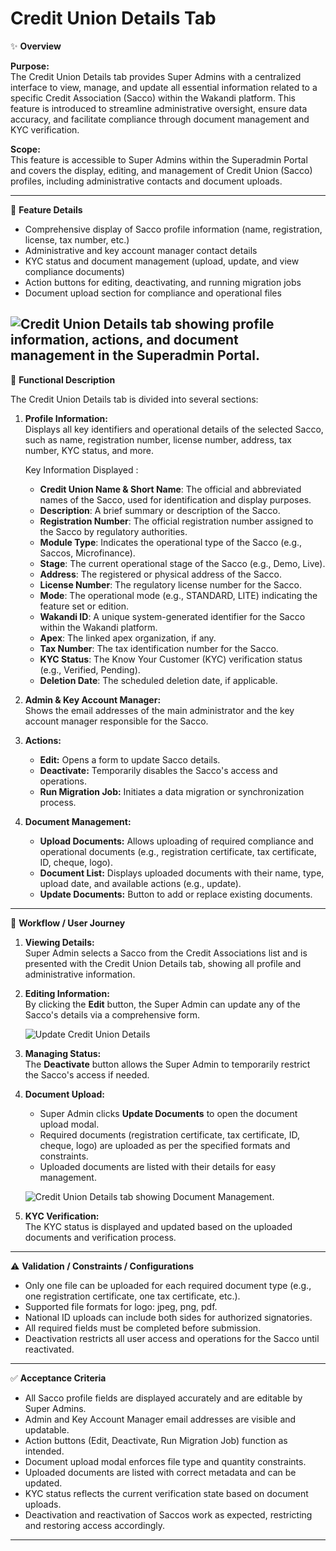 # Credit Union Details Tab

✨ **Overview**

**Purpose:**  
The Credit Union Details tab provides Super Admins with a centralized interface to view, manage, and update all essential information related to a specific Credit Association (Sacco) within the Wakandi platform. This feature is introduced to streamline administrative oversight, ensure data accuracy, and facilitate compliance through document management and KYC verification.

**Scope:**  
This feature is accessible to Super Admins within the Superadmin Portal and covers the display, editing, and management of Credit Union (Sacco) profiles, including administrative contacts and document uploads.

---

🧩 **Feature Details**

- Comprehensive display of Sacco profile information (name, registration, license, tax number, etc.)
- Administrative and key account manager contact details
- KYC status and document management (upload, update, and view compliance documents)
- Action buttons for editing, deactivating, and running migration jobs
- Document upload section for compliance and operational files

 ![Credit Union Details tab showing profile information, actions, and document management in the Superadmin Portal.](../../../static/img/Superadmin_CreditUnionDetails.png)
---

📐 **Functional Description**

The Credit Union Details tab is divided into several sections:

1. **Profile Information:**  
   Displays all key identifiers and operational details of the selected Sacco, such as name, registration number, license number, address, tax number, KYC status, and more.
    
    Key Information Displayed :
    
   - **Credit Union Name & Short Name**: The official and abbreviated names of the Sacco, used for identification and display purposes.
   - **Description**: A brief summary or description of the Sacco.
   - **Registration Number**: The official registration number assigned to the Sacco by regulatory authorities.
   - **Module Type**: Indicates the operational type of the Sacco (e.g., Saccos, Microfinance).
   - **Stage**: The current operational stage of the Sacco (e.g., Demo, Live).
   - **Address**: The registered or physical address of the Sacco.
   - **License Number**: The regulatory license number for the Sacco.
   - **Mode**: The operational mode (e.g., STANDARD, LITE) indicating the feature set or edition.
   - **Wakandi ID**: A unique system-generated identifier for the Sacco within the Wakandi platform.
   - **Apex**: The linked apex organization, if any.
   - **Tax Number**: The tax identification number for the Sacco.
   - **KYC Status**: The Know Your Customer (KYC) verification status (e.g., Verified, Pending).
   - **Deletion Date**: The scheduled deletion date, if applicable.
    


2. **Admin & Key Account Manager:**  
   Shows the email addresses of the main administrator and the key account manager responsible for the Sacco.

3. **Actions:**  
   - **Edit:** Opens a form to update Sacco details.
   - **Deactivate:** Temporarily disables the Sacco's access and operations.
   - **Run Migration Job:** Initiates a data migration or synchronization process.

4. **Document Management:**  
   - **Upload Documents:** Allows uploading of required compliance and operational documents (e.g., registration certificate, tax certificate, ID, cheque, logo).
   - **Document List:** Displays uploaded documents with their name, type, upload date, and available actions (e.g., update).
   - **Update Documents:** Button to add or replace existing documents.

  
---

🔄 **Workflow / User Journey**

1. **Viewing Details:**  
   Super Admin selects a Sacco from the Credit Associations list and is presented with the Credit Union Details tab, showing all profile and administrative information.

2. **Editing Information:**  
   By clicking the **Edit** button, the Super Admin can update any of the Sacco's details via a comprehensive form.

   ![Update Credit Union Details](../../../static/img/EditCreditUnionDetails.png)

3. **Managing Status:**  
   The **Deactivate** button allows the Super Admin to temporarily restrict the Sacco's access if needed.

4. **Document Upload:**  
   - Super Admin clicks **Update Documents** to open the document upload modal.
   - Required documents (registration certificate, tax certificate, ID, cheque, logo) are uploaded as per the specified formats and constraints.
   - Uploaded documents are listed with their details for easy management.

    ![Credit Union Details tab showing Document Management.](../../../static/img/UploadDocument.png)


5. **KYC Verification:**  
   The KYC status is displayed and updated based on the uploaded documents and verification process.

---

⚠️ **Validation / Constraints / Configurations**

- Only one file can be uploaded for each required document type (e.g., one registration certificate, one tax certificate, etc.).
- Supported file formats for logo: jpeg, png, pdf.
- National ID uploads can include both sides for authorized signatories.
- All required fields must be completed before submission.
- Deactivation restricts all user access and operations for the Sacco until reactivated.

---

✅ **Acceptance Criteria**

- All Sacco profile fields are displayed accurately and are editable by Super Admins.
- Admin and Key Account Manager email addresses are visible and updatable.
- Action buttons (Edit, Deactivate, Run Migration Job) function as intended.
- Document upload modal enforces file type and quantity constraints.
- Uploaded documents are listed with correct metadata and can be updated.
- KYC status reflects the current verification state based on document uploads.
- Deactivation and reactivation of Saccos work as expected, restricting and restoring access accordingly.

---





